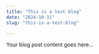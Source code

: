 ```yaml
---
title: "This is a test blog"
date: "2024-10-11"
slug: "this-is-a-test-blog"

---
```


Your blog post content goes here...

